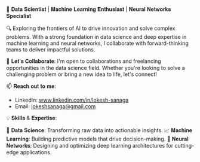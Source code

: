 🚀 𝐃𝐚𝐭𝐚 𝐒𝐜𝐢𝐞𝐧𝐭𝐢𝐬𝐭 | 𝐌𝐚𝐜𝐡𝐢𝐧𝐞 𝐋𝐞𝐚𝐫𝐧𝐢𝐧𝐠 𝐄𝐧𝐭𝐡𝐮𝐬𝐢𝐚𝐬𝐭 | 𝐍𝐞𝐮𝐫𝐚𝐥 𝐍𝐞𝐭𝐰𝐨𝐫𝐤𝐬 𝐒𝐩𝐞𝐜𝐢𝐚𝐥𝐢𝐬𝐭

🔍 Exploring the frontiers of AI to drive innovation and solve complex problems. With a strong foundation in data science and deep expertise in machine learning and neural networks, I collaborate with forward-thinking teams to deliver impactful solutions.

🤝 𝐋𝐞𝐭'𝐬 𝐂𝐨𝐥𝐥𝐚𝐛𝐨𝐫𝐚𝐭𝐞:
I'm open to collaborations and freelancing opportunities in the data science field. Whether you're looking to solve a challenging problem or bring a new idea to life, let's connect!

📫 𝐑𝐞𝐚𝐜𝐡 𝐨𝐮𝐭 𝐭𝐨 𝐦𝐞:
- LinkedIn: www.linkedin.com/in/lokesh-sanaga
- Email: lokeshsanaga@gmail.com


💡 𝐒𝐤𝐢𝐥𝐥𝐬 & 𝐄𝐱𝐩𝐞𝐫𝐭𝐢𝐬𝐞:

🔭 𝐃𝐚𝐭𝐚 𝐒𝐜𝐢𝐞𝐧𝐜𝐞: Transforming raw data into actionable insights.
📈 𝐌𝐚𝐜𝐡𝐢𝐧𝐞 𝐋𝐞𝐚𝐫𝐧𝐢𝐧𝐠: Building predictive models that drive decision-making.
🧠 𝐍𝐞𝐮𝐫𝐚𝐥 𝐍𝐞𝐭𝐰𝐨𝐫𝐤𝐬: Designing and optimizing deep learning architectures for cutting-edge applications.
<!---
Lokesh5141/Lokesh5141 is a ✨ special ✨ repository because its `README.md` (this file) appears on your GitHub profile.
You can click the Preview link to take a look at your changes.
--->
